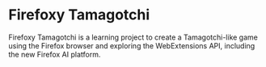 # Firefoxy Tamagotchi

Firefoxy Tamagotchi is a learning project to create a Tamagotchi-like game using the Firefox browser and exploring the WebExtensions API, including the new Firefox AI platform.
